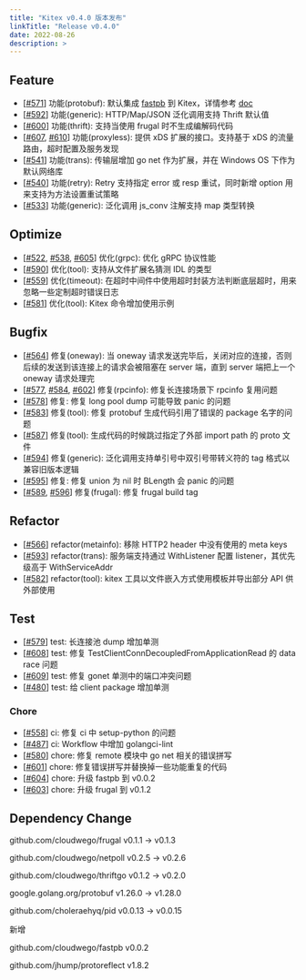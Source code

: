 ```yaml
---
title: "Kitex v0.4.0 版本发布"
linkTitle: "Release v0.4.0"
date: 2022-08-26
description: >
---
```


## Feature

* [[#571](https://github.com/cloudwego/kitex/pull/571)] 功能(protobuf): 默认集成 [fastpb](https://github.com/cloudwego/fastpb) 到 Kitex，详情参考 [doc](https://www.cloudwego.io/docs/kitex/tutorials/code-gen/fastpb/)
* [[#592](https://github.com/cloudwego/kitex/pull/592)] 功能(generic): HTTP/Map/JSON 泛化调用支持 Thrift 默认值
* [[#600](https://github.com/cloudwego/kitex/pull/600)] 功能(thrift): 支持当使用 frugal 时不生成编解码代码
* [[#607](https://github.com/cloudwego/kitex/pull/607), [#610](https://github.com/cloudwego/kitex/pull/610)] 功能(proxyless): 提供 xDS 扩展的接口。支持基于 xDS 的流量路由，超时配置及服务发现
* [[#541](https://github.com/cloudwego/kitex/pull/541)] 功能(trans): 传输层增加 go net 作为扩展，并在 Windows OS 下作为默认网络库
* [[#540](https://github.com/cloudwego/kitex/pull/540)] 功能(retry): Retry 支持指定 error 或 resp 重试，同时新增 option 用来支持为方法设置重试策略
* [[#533](https://github.com/cloudwego/kitex/pull/533)] 功能(generic): 泛化调用 js_conv 注解支持 map 类型转换

## Optimize

* [[#522](https://github.com/cloudwego/kitex/pull/522), [#538](https://github.com/cloudwego/kitex/pull/538), [#605](https://github.com/cloudwego/kitex/pull/605)] 优化(grpc): 优化 gRPC 协议性能
* [[#590](https://github.com/cloudwego/kitex/pull/590)] 优化(tool): 支持从文件扩展名猜测 IDL 的类型
* [[#559](https://github.com/cloudwego/kitex/pull/559)] 优化(timeout): 在超时中间件中使用超时封装方法判断底层超时，用来忽略一些定制超时错误日志
* [[#581](https://github.com/cloudwego/kitex/pull/581)] 优化(tool): Kitex 命令增加使用示例

## Bugfix

* [[#564](https://github.com/cloudwego/kitex/pull/564)] 修复(oneway): 当 oneway 请求发送完毕后，关闭对应的连接，否则后续的发送到该连接上的请求会被阻塞在 server 端，直到 server 端把上一个 oneway 请求处理完
* [[#577](https://github.com/cloudwego/kitex/pull/577), [#584](https://github.com/cloudwego/kitex/pull/584), [#602](https://github.com/cloudwego/kitex/pull/602)] 修复(rpcinfo): 修复长连接场景下 rpcinfo 复用问题
* [[#578](https://github.com/cloudwego/kitex/pull/578)] 修复: 修复 long pool dump 可能导致 panic 的问题
* [[#583](https://github.com/cloudwego/kitex/pull/583)] 修复(tool): 修复 protobuf 生成代码引用了错误的 package 名字的问题
* [[#587](https://github.com/cloudwego/kitex/pull/587)] 修复(tool): 生成代码的时候跳过指定了外部 import path 的 proto 文件
* [[#594](https://github.com/cloudwego/kitex/pull/594)] 修复(generic): 泛化调用支持单引号中双引号带转义符的 tag 格式以兼容旧版本逻辑
* [[#595](https://github.com/cloudwego/kitex/pull/595)] 修复: 修复 union 为 nil 时 BLength 会 panic 的问题
* [[#589](https://github.com/cloudwego/kitex/pull/589), [#596](https://github.com/cloudwego/kitex/pull/596)] 修复(frugal): 修复 frugal build tag

## Refactor

* [[#566](https://github.com/cloudwego/kitex/pull/566)] refactor(metainfo): 移除 HTTP2 header 中没有使用的 meta keys
* [[#593](https://github.com/cloudwego/kitex/pull/593)] refactor(trans): 服务端支持通过 WithListener 配置 listener，其优先级高于 WithServiceAddr
* [[#582](https://github.com/cloudwego/kitex/pull/582)] refactor(tool): kitex 工具以文件嵌入方式使用模板并导出部分 API 供外部使用

## Test

* [[#579](https://github.com/cloudwego/kitex/pull/579)] test: 长连接池 dump 增加单测
* [[#608](https://github.com/cloudwego/kitex/pull/608)] test: 修复 TestClientConnDecoupledFromApplicationRead 的 data race 问题
* [[#609](https://github.com/cloudwego/kitex/pull/609)] test: 修复 gonet 单测中的端口冲突问题
* [[#480](https://github.com/cloudwego/kitex/pull/480)] test: 给 client package 增加单测

### Chore

* [[#558](https://github.com/cloudwego/kitex/pull/558)] ci: 修复 ci 中 setup-python 的问题
* [[#487](https://github.com/cloudwego/kitex/pull/487)] ci: Workflow 中增加 golangci-lint
* [[#580](https://github.com/cloudwego/kitex/pull/580)] chore: 修复 remote 模块中 go net 相关的错误拼写
* [[#601](https://github.com/cloudwego/kitex/pull/601)] chore: 修复错误拼写并替换掉一些功能重复的代码
* [[#604](https://github.com/cloudwego/kitex/pull/604)] chore: 升级 fastpb 到 v0.0.2
* [[#603](https://github.com/cloudwego/kitex/pull/603)] chore: 升级 frugal 到 v0.1.2

## Dependency Change

github.com/cloudwego/frugal v0.1.1 -> v0.1.3

github.com/cloudwego/netpoll v0.2.5 -> v0.2.6

github.com/cloudwego/thriftgo v0.1.2 -> v0.2.0

google.golang.org/protobuf v1.26.0 -> v1.28.0

github.com/choleraehyq/pid v0.0.13 -> v0.0.15

新增

github.com/cloudwego/fastpb v0.0.2

github.com/jhump/protoreflect v1.8.2

